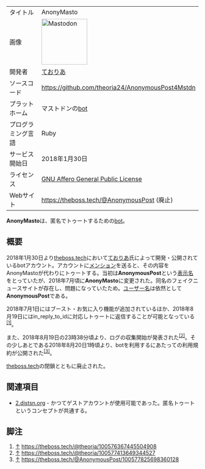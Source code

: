 <div>

|                    |                                                                                                                                                                                                                                                                                                        |
|--------------------|--------------------------------------------------------------------------------------------------------------------------------------------------------------------------------------------------------------------------------------------------------------------------------------------------------|
| タイトル           | AnonyMasto                                                                                                                                                                                                                                                                                             |
| 画像               | [<img src="/images/thumb/0/00/Mastodon_logo.png/120px-Mastodon_logo.png" srcset="/images/thumb/0/00/Mastodon_logo.png/180px-Mastodon_logo.png 1.5x, /images/0/00/Mastodon_logo.png 2x" width="120" height="120" alt="Mastodon" />](/%E3%83%95%E3%82%A1%E3%82%A4%E3%83%AB:Mastodon_logo.png "Mastodon") |
| 開発者             | [ておりあ](/%E3%81%A6%E3%81%8A%E3%82%8A%E3%81%82 "ておりあ")                                                                                                                                                                                                                                           |
| ソースコード       | <a href="https://github.com/theoria24/AnonymousPost4Mstdn" rel="nofollow">https://github.com/theoria24/AnonymousPost4Mstdn</a>                                                                                                                                                                         |
| プラットホーム     | マストドンの[bot](/Bot "Bot")                                                                                                                                                                                                                                                                          |
| プログラミング言語 | Ruby                                                                                                                                                                                                                                                                                                   |
| サービス開始日     | 2018年1月30日                                                                                                                                                                                                                                                                                          |
| ライセンス         | [GNU Affero General Public License](/GNU_Affero_General_Public_License "GNU Affero General Public License")                                                                                                                                                                                            |
| Webサイト          | https://theboss.tech/@AnonymousPost (廃止)                                                                                                                                                                                                                                                             |

  
**AnonyMasto**は、匿名でトゥートするための[bot](/Bot "Bot")。

## 概要

2018年1月30日より[theboss.tech](/Theboss.tech "Theboss.tech")において[ておりあ](/%E3%81%A6%E3%81%8A%E3%82%8A%E3%81%82 "ておりあ")氏によって開発・公開されているbotアカウント。アカウントに[メンション](/%E3%83%A1%E3%83%B3%E3%82%B7%E3%83%A7%E3%83%B3 "メンション")を送ると、その内容をAnonyMastoが代わりにトゥートする。当初は**AnonymousPost**という[表示名](/%E8%A1%A8%E7%A4%BA%E5%90%8D "表示名")をとっていたが、2018年7月頃に**AnonyMasto**に変更された。同名のフェイクニュースサイトが存在し、問題になっていたため。[ユーザー名](/%E3%83%A6%E3%83%BC%E3%82%B6%E3%83%BC%E5%90%8D "ユーザー名")は依然として**AnonymousPost**である。

2018年7月1日にはブースト・お気に入り機能が追加されているほか、2018年8月19日にはin_reply_to_idに対応しトゥートに返信することが可能となっている<sup>[\[1\]](#cite_note-1)</sup>。

また、2018年8月19日の23時38分頃より、ログの収集開始が発表された<sup>[\[2\]](#cite_note-2)</sup>。その少しあとである2018年8月20日1時頃より、botを利用するにあたっての利用規約が公開された<sup>[\[3\]](#cite_note-3)</sup>。

[theboss.tech](/Theboss.tech "Theboss.tech")の閉鎖とともに廃止された。

## 関連項目

-   [2.distsn.org](/2.distsn.org "2.distsn.org") - かつてゲストアカウントが使用可能であった。匿名トゥートというコンセプトが共通する。

## 脚注

<div>

1.  [↑](#cite_ref-1) <a href="https://theboss.tech/@theoria/100576367445504908" rel="nofollow">https://theboss.tech/@theoria/100576367445504908</a>
2.  [↑](#cite_ref-2) <a href="https://theboss.tech/@theoria/100577413649344527" rel="nofollow">https://theboss.tech/@theoria/100577413649344527</a>
3.  [↑](#cite_ref-3) <a href="https://theboss.tech/@AnonymousPost/100577825698360128" rel="nofollow">https://theboss.tech/@AnonymousPost/100577825698360128</a>

</div>

</div>
